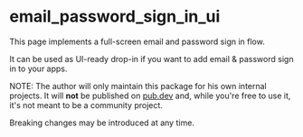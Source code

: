 # email_password_sign_in_ui

This page implements a full-screen email and password sign in flow.

It can be used as UI-ready drop-in if you want to add email & password sign in to your apps.

NOTE: The author will only maintain this package for his own internal projects. It will **not** be published on [pub.dev](https://pub.dev) and, while you're free to use it, it's not meant to be a community project.

Breaking changes may be introduced at any time.